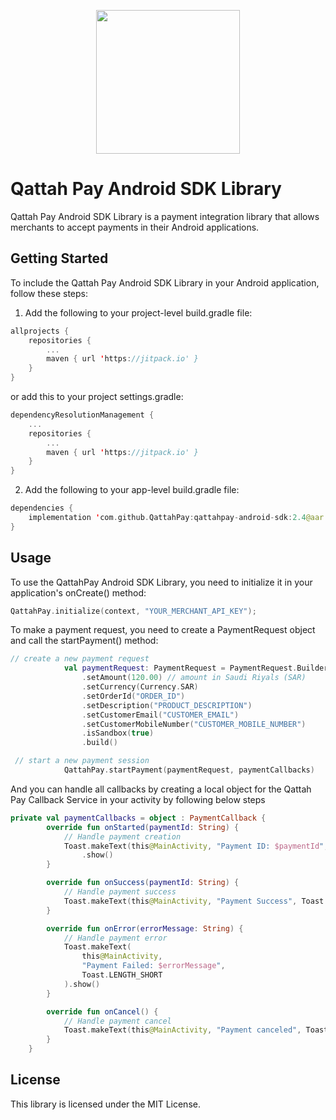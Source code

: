 <p align="center">
    <img src="https://random-bucket.fra1.cdn.digitaloceanspaces.com/images/logo_en.svg"
        height="230">
        
</p>

# Qattah Pay Android SDK Library

Qattah Pay Android SDK Library is a payment integration library that allows merchants to accept payments in their Android applications.

## Getting Started

To include the Qattah Pay Android SDK Library in your Android application, follow these steps:

1. Add the following to your project-level build.gradle file:

```kotlin
allprojects {
    repositories {
        ...
        maven { url 'https://jitpack.io' }
    }
}
```

or add this to your project settings.gradle:
```kotlin
dependencyResolutionManagement {
    ...
    repositories {
        ...
        maven { url 'https://jitpack.io' }
    }
}

```

2. Add the following to your app-level build.gradle file:

```kotlin
dependencies {
    implementation 'com.github.QattahPay:qattahpay-android-sdk:2.4@aar'
}

```

## Usage

To use the QattahPay Android SDK Library, you need to initialize it in your application's onCreate() method:

```kotlin
QattahPay.initialize(context, "YOUR_MERCHANT_API_KEY");

```

To make a payment request, you need to create a PaymentRequest object and call the startPayment() method:

```kotlin
// create a new payment request
            val paymentRequest: PaymentRequest = PaymentRequest.Builder()
                .setAmount(120.00) // amount in Saudi Riyals (SAR)
                .setCurrency(Currency.SAR)
                .setOrderId("ORDER_ID")
                .setDescription("PRODUCT_DESCRIPTION")
                .setCustomerEmail("CUSTOMER_EMAIL")
                .setCustomerMobileNumber("CUSTOMER_MOBILE_NUMBER")
                .isSandbox(true)
                .build()

 // start a new payment session
            QattahPay.startPayment(paymentRequest, paymentCallbacks)

```

And you can handle all callbacks by creating a local object for the Qattah Pay Callback Service in your activity by following below steps

```kotlin
private val paymentCallbacks = object : PaymentCallback {
        override fun onStarted(paymentId: String) {
            // Handle payment creation
            Toast.makeText(this@MainActivity, "Payment ID: $paymentId", Toast.LENGTH_SHORT)
                .show()
        }

        override fun onSuccess(paymentId: String) {
            // Handle payment success
            Toast.makeText(this@MainActivity, "Payment Success", Toast.LENGTH_SHORT).show()
        }

        override fun onError(errorMessage: String) {
            // Handle payment error
            Toast.makeText(
                this@MainActivity,
                "Payment Failed: $errorMessage",
                Toast.LENGTH_SHORT
            ).show()
        }

        override fun onCancel() {
            // Handle payment cancel
            Toast.makeText(this@MainActivity, "Payment canceled", Toast.LENGTH_LONG).show()
        }
    }
```

## License

This library is licensed under the MIT License.
